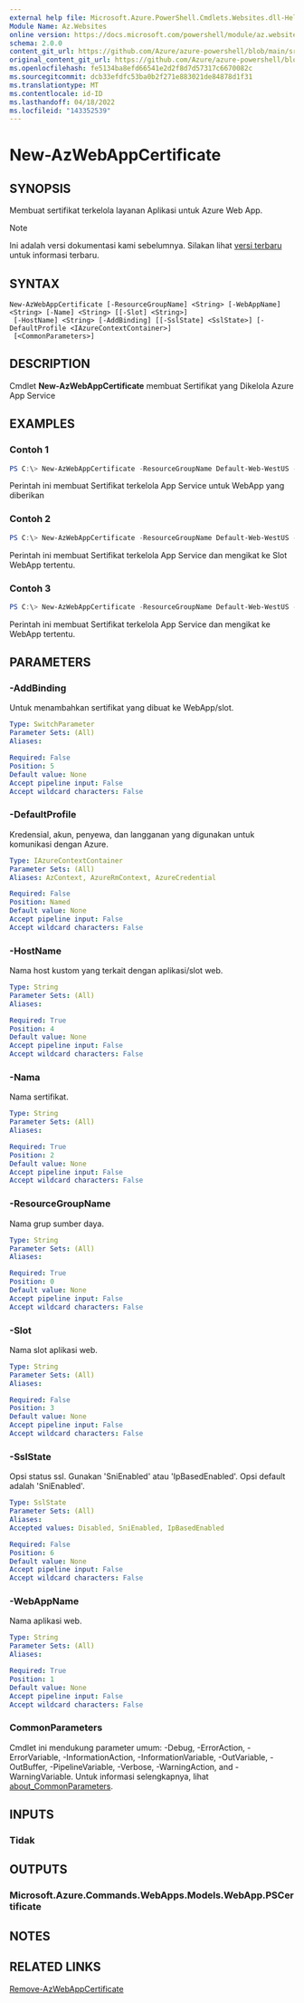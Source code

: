 ```yaml
---
external help file: Microsoft.Azure.PowerShell.Cmdlets.Websites.dll-Help.xml
Module Name: Az.Websites
online version: https://docs.microsoft.com/powershell/module/az.websites/new-AzWebAppCertificate
schema: 2.0.0
content_git_url: https://github.com/Azure/azure-powershell/blob/main/src/Websites/Websites/help/New-AzWebAppCertificate.md
original_content_git_url: https://github.com/Azure/azure-powershell/blob/main/src/Websites/Websites/help/New-AzWebAppCertificate.md
ms.openlocfilehash: fe5134ba8efd66541e2d2f8d7d57317c6670082c
ms.sourcegitcommit: dcb33efdfc53ba0b2f271e883021de84878d1f31
ms.translationtype: MT
ms.contentlocale: id-ID
ms.lasthandoff: 04/18/2022
ms.locfileid: "143352539"
---
```

# New-AzWebAppCertificate

## SYNOPSIS
Membuat sertifikat terkelola layanan Aplikasi untuk Azure Web App. 

> [!NOTE]
>Ini adalah versi dokumentasi kami sebelumnya. Silakan lihat [versi terbaru](/powershell/module/az.websites/new-azwebappcertificate) untuk informasi terbaru.

## SYNTAX

```
New-AzWebAppCertificate [-ResourceGroupName] <String> [-WebAppName] <String> [-Name] <String> [[-Slot] <String>]
 [-HostName] <String> [-AddBinding] [[-SslState] <SslState>] [-DefaultProfile <IAzureContextContainer>]
 [<CommonParameters>]
```

## DESCRIPTION
Cmdlet **New-AzWebAppCertificate** membuat Sertifikat yang Dikelola Azure App Service
## EXAMPLES

### Contoh 1
```powershell
PS C:\> New-AzWebAppCertificate -ResourceGroupName Default-Web-WestUS -WebAppName "ContosoSite" -Name "ContosoCert" -HostName "www.ContosoSite.net"
```

Perintah ini membuat Sertifikat terkelola App Service untuk WebApp yang diberikan

### Contoh 2
```powershell
PS C:\> New-AzWebAppCertificate -ResourceGroupName Default-Web-WestUS -WebAppName "ContosoSite" -Name "ContosoCert" -HostName "www.ContosoSite.net" -Slot "test" -AddCertBinding
```

Perintah ini membuat Sertifikat terkelola App Service dan mengikat ke Slot WebApp tertentu.

### Contoh 3
```powershell
PS C:\> New-AzWebAppCertificate -ResourceGroupName Default-Web-WestUS -WebAppName "ContosoSite" -Name "ContosoCert" -HostName "www.ContosoSite.net" -AddBinding
```

Perintah ini membuat Sertifikat terkelola App Service dan mengikat ke WebApp tertentu.

## PARAMETERS

### -AddBinding
Untuk menambahkan sertifikat yang dibuat ke WebApp/slot.

```yaml
Type: SwitchParameter
Parameter Sets: (All)
Aliases:

Required: False
Position: 5
Default value: None
Accept pipeline input: False
Accept wildcard characters: False
```

### -DefaultProfile
Kredensial, akun, penyewa, dan langganan yang digunakan untuk komunikasi dengan Azure.

```yaml
Type: IAzureContextContainer
Parameter Sets: (All)
Aliases: AzContext, AzureRmContext, AzureCredential

Required: False
Position: Named
Default value: None
Accept pipeline input: False
Accept wildcard characters: False
```

### -HostName
Nama host kustom yang terkait dengan aplikasi/slot web.

```yaml
Type: String
Parameter Sets: (All)
Aliases:

Required: True
Position: 4
Default value: None
Accept pipeline input: False
Accept wildcard characters: False
```

### -Nama
Nama sertifikat.

```yaml
Type: String
Parameter Sets: (All)
Aliases:

Required: True
Position: 2
Default value: None
Accept pipeline input: False
Accept wildcard characters: False
```

### -ResourceGroupName
Nama grup sumber daya.

```yaml
Type: String
Parameter Sets: (All)
Aliases:

Required: True
Position: 0
Default value: None
Accept pipeline input: False
Accept wildcard characters: False
```

### -Slot
Nama slot aplikasi web.

```yaml
Type: String
Parameter Sets: (All)
Aliases:

Required: False
Position: 3
Default value: None
Accept pipeline input: False
Accept wildcard characters: False
```

### -SslState
Opsi status ssl.
Gunakan 'SniEnabled' atau 'IpBasedEnabled'.
Opsi default adalah 'SniEnabled'.

```yaml
Type: SslState
Parameter Sets: (All)
Aliases:
Accepted values: Disabled, SniEnabled, IpBasedEnabled

Required: False
Position: 6
Default value: None
Accept pipeline input: False
Accept wildcard characters: False
```

### -WebAppName
Nama aplikasi web.

```yaml
Type: String
Parameter Sets: (All)
Aliases:

Required: True
Position: 1
Default value: None
Accept pipeline input: False
Accept wildcard characters: False
```

### CommonParameters
Cmdlet ini mendukung parameter umum: -Debug, -ErrorAction, -ErrorVariable, -InformationAction, -InformationVariable, -OutVariable, -OutBuffer, -PipelineVariable, -Verbose, -WarningAction, and -WarningVariable. Untuk informasi selengkapnya, lihat [about_CommonParameters](http://go.microsoft.com/fwlink/?LinkID=113216).

## INPUTS

### Tidak

## OUTPUTS

### Microsoft.Azure.Commands.WebApps.Models.WebApp.PSCertificate

## NOTES

## RELATED LINKS
[Remove-AzWebAppCertificate](./Remove-AzWebAppCertificate.md)
